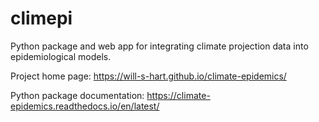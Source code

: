 # climepi

Python package and web app for integrating climate projection data into epidemiological
models.

Project home page: https://will-s-hart.github.io/climate-epidemics/

Python package documentation: https://climate-epidemics.readthedocs.io/en/latest/
